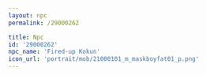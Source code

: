 ```yaml
---
layout: npc
permalink: /29000262

title: Npc
id: '29000262'
npc_name: 'Fired-up Kokun'
icon_url: 'portrait/mob/21000101_m_maskboyfat01_p.png'
---
```

